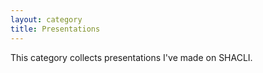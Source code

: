 ```yaml
---
layout: category
title: Presentations
---
```


This category collects presentations I've made on SHACLI.
